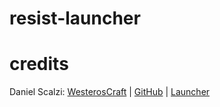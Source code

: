 # resist-launcher

# credits
Daniel Scalzi: [WesterosCraft][westeroscraft] | [GitHub][westeroscraftgithub] | [Launcher][westeroscraftgithublauncher]


[westeroscraft]: https://westeroscraft.com/ 'WesterosCraft.com'
[westeroscraftgithub]: https://github.com/WesterosCraftCode
[westeroscraftgithublauncher]: https://github.com/WesterosCraftCode
